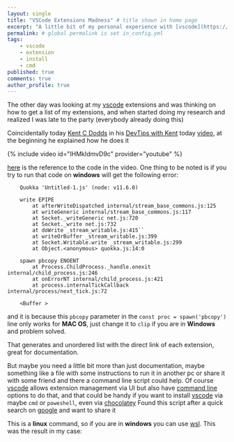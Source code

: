 ```yaml
---
layout: single
title: "VSCode Extensions Madness" # title shown in home page
excerpt: "A little bit of my personal experience with [vscode](https://code.visualstudio.com/) extensions, how to install them via `cmd`, how to know what extensions are installed." # excerpt shown in home page under title
permalink: # global permalink is set in_config.yml
tags:
    - vscode
    - extension
    - install
    - cmd
published: true
comments: true
author_profile: true
---
```


The other day was looking at my [vscode] extensions and was thinking on how to get a list of my extensions, and when started doing my research and realized I was late to the party (everybody already doing this)

Coincidentally today [Kent C Dodds][kentcdodds-website] in his [DevTips with Kent][kentcdodds-devtips] today [video][youtube-workflow-tips-kentcdodds], at the beginning he explained how he does it

{% include video id="IHMkIdmvD9c" provider="youtube" %}

[here][kentcdodds-github-ama] is the reference to the code in the video. One thing to be noted is if you try to run that code on **windows** will get the following error:

```shell
    Quokka 'Untitled-1.js' (node: v11.6.0)​​​​
    ​​​​
    ​​write EPIPE​​
        at ​​​afterWriteDispatched​​​ ​internal/stream_base_commons.js:125​
        at ​​​writeGeneric​​​ ​internal/stream_base_commons.js:117​
        at ​​​Socket._writeGeneric​​​ ​net.js:720​
        at ​​​Socket._write​​​ ​net.js:732​
        at ​​​doWrite​​​ ​_stream_writable.js:415​``
        at ​​​writeOrBuffer​​​ ​_stream_writable.js:399​
        at ​​​Socket.Writable.write​​​ ​_stream_writable.js:299​
        at ​​​Object.<anonymous>​​​ ​quokka.js:14:0​
    ​​​​
    ​​spawn pbcopy ENOENT​​
        at ​​​Process.ChildProcess._handle.onexit​​​ ​internal/child_process.js:246​
        at ​​​onErrorNT​​​ ​internal/child_process.js:421​
        at ​​​process.internalTickCallback​​​ ​internal/process/next_tick.js:72​
    ​​​​
    ​​<Buffer >
```

and it is because this `pbcopy` parameter in the `const proc = spawn('pbcopy')` line only works for **MAC OS**, just change it to `clip` if you are in **Windows** and problem solved.

That generates and unordered list with the direct link of each extension, great for documentation.

But maybe you need a little bit more than just documentation, maybe something like a file with some instructions to run it in another pc or share it with some friend and there a command line script could help. Of course [vscode] allows extension management via UI but also have  [command line][vscode-extension-cli] options to do that, and that could be handy if you want to install [vscode] via maybe `cmd` or `poweshell`, even via [chocolatey]
Found this script after a quick search on [google](www.google.com) and want to share it
<script src="https://gist.github.com/ddieppa/d1cce687081b726815f3404bd39e7be2.js"></script>

This is a **linux** command, so if you are in **windows** you can use [wsl]. This was the result in my case:

<script src="https://gist.github.com/ddieppa/1c531293b1bae22873baea494e60ee60.js"></script>

[youtube-workflow-tips-kentcdodds]: https://www.youtube.com/watch?v=IHMkIdmvD9c&t=859s
[vscode]: https://code.visualstudio.com/
[kentcdodds-github-ama]:https://github.com/kentcdodds/ama/issues/406
[kentcdodds-website]: https://kentcdodds.com/
[kentcdodds-youtube]: https://www.youtube.com/channel/UCz-BYvuntVRt_VpfR6FKXJw
[kentcdodds-devtips]: https://www.youtube.com/playlist?list=PLV5CVI1eNcJgCrPH_e6d57KRUTiDZgs0u
[vscode-extension-cli]: https://code.visualstudio.com/docs/editor/extension-gallery#_command-line-extension-management
[chocolatey]: https://www.chocolatey.org/
[wsl]: https://docs.microsoft.com/en-us/windows/wsl/about